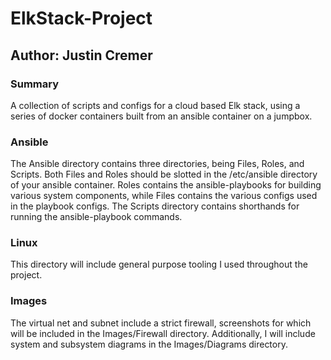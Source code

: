 # ElkStack-Project
## Author: Justin Cremer

### Summary 
A collection of scripts and configs for a cloud based Elk stack, using a series
of docker containers built from an ansible container on a jumpbox.  

### Ansible
The Ansible directory contains three directories, being Files, Roles, and
Scripts.  Both Files and Roles should be slotted in the /etc/ansible directory
of your ansible container.  Roles contains the ansible-playbooks for building
various system components, while Files contains the various configs used in the
playbook configs.  The Scripts directory contains shorthands for running the
ansible-playbook commands. 

### Linux
This directory will include general purpose tooling I used throughout the
project.

### Images
The virtual net and subnet include a strict firewall, screenshots for which will
be included in the Images/Firewall directory.  Additionally, I will include
system and subsystem diagrams in the Images/Diagrams directory.
